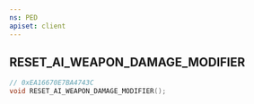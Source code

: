 ```yaml
---
ns: PED
apiset: client
---
```

## RESET_AI_WEAPON_DAMAGE_MODIFIER

```c
// 0xEA16670E7BA4743C
void RESET_AI_WEAPON_DAMAGE_MODIFIER();
```
